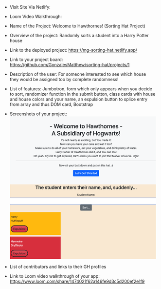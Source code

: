
* Visit Site Via Netlify: 
* Loom Video Walkthrough: 

* Name of the Project: Welcome to Hawthornes! (Sorting Hat Project)
* Overview of the project: Randomly sorts a student into a Harry Potter house
* Link to the deployed project: https://mg-sorting-hat.netlify.app/
* Link to your project board: https://github.com/GonzalesMatthew/sorting-hat/projects/1
* Description of the user: For someone interested to see which house they would be assigned too by complete randomness!
* List of features: Jumbotron, form which only appears when you decide to sort, randomizer function in the submit button, class cards with house and house colors and your name, an expulsion button to splice entry from array and thus DOM card, Bootstrap
* Screenshots of your project: 
![Sorting Hat Project](SortingHatProject.png)
* List of contributors and links to their GH profiles
* Link to Loom video walkthrough of your app: https://www.loom.com/share/1474021f62a146fe9d3c5d200ef2e1f9
